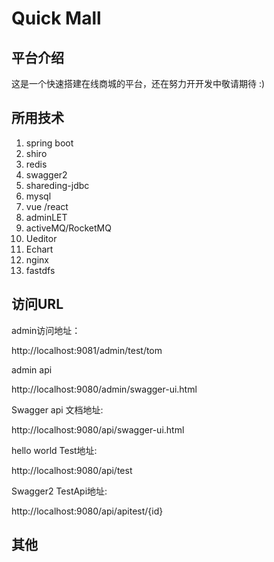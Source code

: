 # Quick Mall

## 平台介绍

  这是一个快速搭建在线商城的平台，还在努力开开发中敬请期待 :)

## 所用技术

1. spring boot
2. shiro
3. redis
4. swagger2
5. shareding-jdbc
6. mysql
7. vue /react
8. adminLET
9. activeMQ/RocketMQ
10. Ueditor
11. Echart
12. nginx
13. fastdfs

## 访问URL

admin访问地址：

http://localhost:9081/admin/test/tom

admin api

http://localhost:9080/admin/swagger-ui.html


Swagger api 文档地址:

http://localhost:9080/api/swagger-ui.html

hello world Test地址:

http://localhost:9080/api/test

Swagger2 TestApi地址:

http://localhost:9080/api/apitest/{id}



## 其他